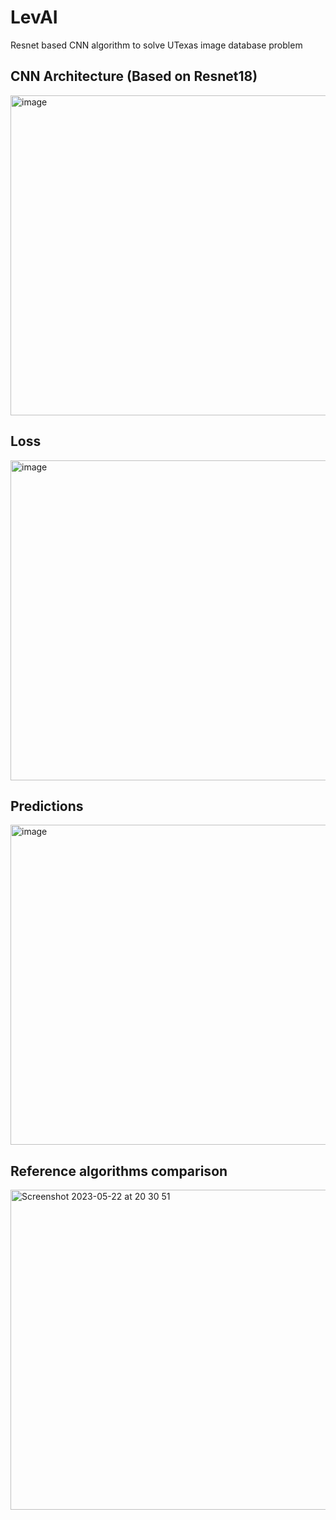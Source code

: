 # LevAI
Resnet based CNN algorithm to solve UTexas image database problem

## CNN Architecture (Based on Resnet18)
<img width="512" alt="image" src="https://github.com/AlbertQueiroz/LevAI/assets/43816241/336d8f04-52ee-480c-bdd7-7d4da24ae90e)3"> 

## Loss
<img width="512" alt="image" src="https://github.com/AlbertQueiroz/LevAI/assets/43816241/86883c3b-625b-4cab-844a-29612818fda3"> 

## Predictions
<img width="512" alt="image" src="https://github.com/AlbertQueiroz/LevAI/assets/43816241/7e8763c7-1fc8-45a1-aa86-56977994ab88">

## Reference algorithms comparison
<img width="512" alt="Screenshot 2023-05-22 at 20 30 51" src="https://github.com/AlbertQueiroz/LevAI/assets/43816241/0ec2137a-aa32-44ca-9a0c-4679b739fda7">
